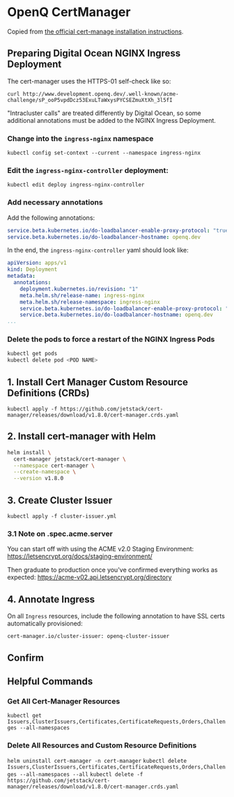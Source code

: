 # OpenQ CertManager

Copied from [the official cert-manage installation instructions](https://cert-manager.io/docs/installation/helm/).

## Preparing Digital Ocean NGINX Ingress Deployment

The cert-manager uses the HTTPS-01 self-check like so:

`curl http://www.development.openq.dev/.well-known/acme-challenge/sP_ooP5vpdDcz53ExuLTaWxysPYCSEZmuXtXh_3l5fI`

"Intracluster calls" are treated differently by Digital Ocean, so some additional annotations must be added to the NGINX Ingress Deployment.

### Change into the `ingress-nginx` namespace

`kubectl config set-context --current --namespace ingress-nginx`

### Edit the `ingress-nginx-controller` deployment:

`kubectl edit deploy ingress-nginx-controller`

### Add necessary annotations

Add the following annotations:

```yaml
service.beta.kubernetes.io/do-loadbalancer-enable-proxy-protocol: "true"
service.beta.kubernetes.io/do-loadbalancer-hostname: openq.dev
```

In the end, the `ingress-nginx-controller` yaml should look like:

```yaml
apiVersion: apps/v1
kind: Deployment
metadata:
  annotations:
    deployment.kubernetes.io/revision: "1"
    meta.helm.sh/release-name: ingress-nginx
    meta.helm.sh/release-namespace: ingress-nginx
    service.beta.kubernetes.io/do-loadbalancer-enable-proxy-protocol: "true"
    service.beta.kubernetes.io/do-loadbalancer-hostname: openq.dev
...
```

### Delete the pods to force a restart of the NGINX Ingress Pods

```bash
kubectl get pods
kubectl delete pod <POD NAME>
```

## 1. Install Cert Manager Custom Resource Definitions (CRDs)

`kubectl apply -f https://github.com/jetstack/cert-manager/releases/download/v1.8.0/cert-manager.crds.yaml`

## 2. Install cert-manager with Helm

```bash
helm install \
  cert-manager jetstack/cert-manager \
  --namespace cert-manager \
  --create-namespace \
  --version v1.8.0
```

## 3. Create Cluster Issuer

`kubectl apply -f cluster-issuer.yml`

### 3.1 Note on .spec.acme.server

You can start off with using the ACME v2.0 Staging Environment:
https://letsencrypt.org/docs/staging-environment/

Then graduate to production once you've confirmed everything works as expected:
https://acme-v02.api.letsencrypt.org/directory

## 4. Annotate Ingress

On all `Ingress` resources, include the following annotation to have SSL certs automatically provisioned:

`cert-manager.io/cluster-issuer: openq-cluster-issuer`

## Confirm 

## Helpful Commands

### Get All Cert-Manager Resources
`kubectl get Issuers,ClusterIssuers,Certificates,CertificateRequests,Orders,Challenges --all-namespaces`

### Delete All Resources and Custom Resource Definitions
`helm uninstall cert-manager -n cert-manager`
`kubectl delete Issuers,ClusterIssuers,Certificates,CertificateRequests,Orders,Challenges --all-namespaces --all`
`kubectl delete -f https://github.com/jetstack/cert-manager/releases/download/v1.8.0/cert-manager.crds.yaml`